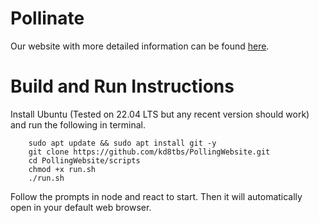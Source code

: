# Pollinate
Our website with more detailed information can be found [here](https://kd8tbs.github.io/PollingWebsite/).
# Build and Run Instructions
Install Ubuntu (Tested on 22.04 LTS but any recent version should work) and run the following in terminal.

```
    sudo apt update && sudo apt install git -y
    git clone https://github.com/kd8tbs/PollingWebsite.git
    cd PollingWebsite/scripts
    chmod +x run.sh
    ./run.sh
```
Follow the prompts in node and react to start. Then it will automatically open in your default web browser.